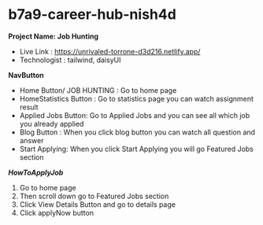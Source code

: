 # b7a9-career-hub-nish4d
**Project Name: Job Hunting**
* Live Link :  https://unrivaled-torrone-d3d216.netlify.app/
* Technologist : tailwind, daisyUI


**NavButton**
* Home Button/ JOB HUNTING : Go to home page
* HomeStatistics Button : Go to statistics page you can watch assignment result
* Applied Jobs Button: Go to Applied Jobs and you can see all which job you already applied
* Blog Button : When you click blog button you can watch all question and answer
* Start Applying: When you click Start Applying you will go Featured Jobs section

**_HowToApplyJob_**
1. Go to home page
2. Then scroll down go to Featured Jobs section
3. Click View Details Button and go to details page
4. Click applyNow button



